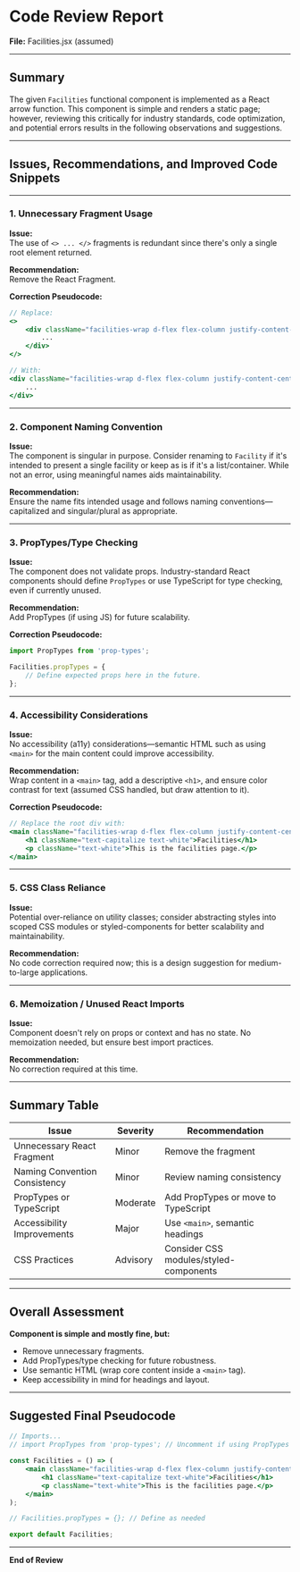 # Code Review Report

**File:** Facilities.jsx (assumed)

---

## Summary

The given `Facilities` functional component is implemented as a React arrow function. This component is simple and renders a static page; however, reviewing this critically for industry standards, code optimization, and potential errors results in the following observations and suggestions.

---

## Issues, Recommendations, and Improved Code Snippets

---

### 1. **Unnecessary Fragment Usage**

**Issue:**  
The use of `<> ... </>` fragments is redundant since there's only a single root element returned.

**Recommendation:**  
Remove the React Fragment.

**Correction Pseudocode:**
```jsx
// Replace:
<>
    <div className="facilities-wrap d-flex flex-column justify-content-center align-items-center w-100 h-100">
        ...
    </div>
</>

// With:
<div className="facilities-wrap d-flex flex-column justify-content-center align-items-center w-100 h-100">
    ...
</div>
```

---

### 2. **Component Naming Convention**

**Issue:**  
The component is singular in purpose. Consider renaming to `Facility` if it's intended to present a single facility or keep as is if it's a list/container. While not an error, using meaningful names aids maintainability.

**Recommendation:**  
Ensure the name fits intended usage and follows naming conventions—capitalized and singular/plural as appropriate.

---

### 3. **PropTypes/Type Checking**

**Issue:**  
The component does not validate props. Industry-standard React components should define `PropTypes` or use TypeScript for type checking, even if currently unused.

**Recommendation:**  
Add PropTypes (if using JS) for future scalability.

**Correction Pseudocode:**
```jsx
import PropTypes from 'prop-types';

Facilities.propTypes = {
    // Define expected props here in the future.
};
```

---

### 4. **Accessibility Considerations**

**Issue:**  
No accessibility (a11y) considerations—semantic HTML such as using `<main>` for the main content could improve accessibility.

**Recommendation:**  
Wrap content in a `<main>` tag, add a descriptive `<h1>`, and ensure color contrast for text (assumed CSS handled, but draw attention to it).

**Correction Pseudocode:**
```jsx
// Replace the root div with:
<main className="facilities-wrap d-flex flex-column justify-content-center align-items-center w-100 h-100">
    <h1 className="text-capitalize text-white">Facilities</h1>
    <p className="text-white">This is the facilities page.</p>
</main>
```

---

### 5. **CSS Class Reliance**

**Issue:**  
Potential over-reliance on utility classes; consider abstracting styles into scoped CSS modules or styled-components for better scalability and maintainability.

**Recommendation:**  
No code correction required now; this is a design suggestion for medium-to-large applications.

---

### 6. **Memoization / Unused React Imports**

**Issue:**  
Component doesn't rely on props or context and has no state. No memoization needed, but ensure best import practices.

**Recommendation:**  
No correction required at this time.

---

## Summary Table

| Issue                                   | Severity   | Recommendation                            |
|------------------------------------------|------------|--------------------------------------------|
| Unnecessary React Fragment               | Minor      | Remove the fragment                        |
| Naming Convention Consistency            | Minor      | Review naming consistency                  |
| PropTypes or TypeScript                  | Moderate   | Add PropTypes or move to TypeScript        |
| Accessibility Improvements               | Major      | Use `<main>`, semantic headings            |
| CSS Practices                            | Advisory   | Consider CSS modules/styled-components     |

---

## Overall Assessment

**Component is simple and mostly fine, but:**
- Remove unnecessary fragments.
- Add PropTypes/type checking for future robustness.
- Use semantic HTML (wrap core content inside a `<main>` tag).
- Keep accessibility in mind for headings and layout.

---

## Suggested Final Pseudocode

```jsx
// Imports...
// import PropTypes from 'prop-types'; // Uncomment if using PropTypes

const Facilities = () => (
    <main className="facilities-wrap d-flex flex-column justify-content-center align-items-center w-100 h-100">
        <h1 className="text-capitalize text-white">Facilities</h1>
        <p className="text-white">This is the facilities page.</p>
    </main>
);

// Facilities.propTypes = {}; // Define as needed

export default Facilities;
```

---

**End of Review**